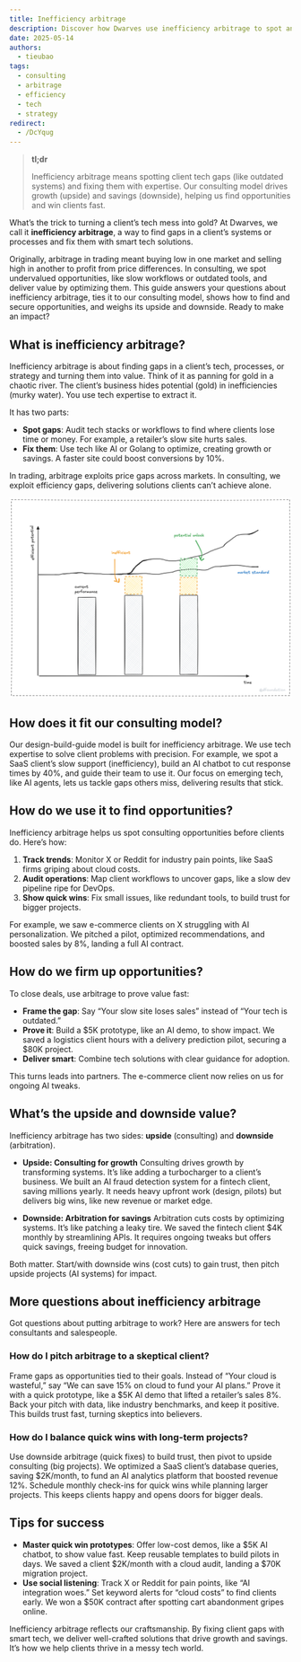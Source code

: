 ```yaml
---
title: Inefficiency arbitrage
description: Discover how Dwarves use inefficiency arbitrage to spot and solve client tech gaps. Learn practical ways to find opportunities and deliver value.
date: 2025-05-14
authors:
  - tieubao
tags:
  - consulting
  - arbitrage
  - efficiency
  - tech
  - strategy
redirect:
  - /DcYqug
---
```


> **tl;dr**
>
> Inefficiency arbitrage means spotting client tech gaps (like outdated systems) and fixing them with expertise. Our consulting model drives growth (upside) and savings (downside), helping us find opportunities and win clients fast.

What’s the trick to turning a client’s tech mess into gold? At Dwarves, we call it **inefficiency arbitrage**, a way to find gaps in a client’s systems or processes and fix them with smart tech solutions.

Originally, arbitrage in trading meant buying low in one market and selling high in another to profit from price differences. In consulting, we spot undervalued opportunities, like slow workflows or outdated tools, and deliver value by optimizing them. This guide answers your questions about inefficiency arbitrage, ties it to our consulting model, shows how to find and secure opportunities, and weighs its upside and downside. Ready to make an impact?

## What is inefficiency arbitrage?

Inefficiency arbitrage is about finding gaps in a client’s tech, processes, or strategy and turning them into value. Think of it as panning for gold in a chaotic river. The client’s business hides potential (gold) in inefficiencies (murky water). You use tech expertise to extract it.

It has two parts:

- **Spot gaps**: Audit tech stacks or workflows to find where clients lose time or money. For example, a retailer’s slow site hurts sales.
- **Fix them**: Use tech like AI or Golang to optimize, creating growth or savings. A faster site could boost conversions by 10%.

In trading, arbitrage exploits price gaps across markets. In consulting, we exploit efficiency gaps, delivering solutions clients can’t achieve alone.

![](assets/inefficiency-arbitrage.png)

## How does it fit our consulting model?

Our design-build-guide model is built for inefficiency arbitrage. We use tech expertise to solve client problems with precision. For example, we spot a SaaS client’s slow support (inefficiency), build an AI chatbot to cut response times by 40%, and guide their team to use it. Our focus on emerging tech, like AI agents, lets us tackle gaps others miss, delivering results that stick.

## How do we use it to find opportunities?

Inefficiency arbitrage helps us spot consulting opportunities before clients do. Here’s how:

1. **Track trends**: Monitor X or Reddit for industry pain points, like SaaS firms griping about cloud costs.
2. **Audit operations**: Map client workflows to uncover gaps, like a slow dev pipeline ripe for DevOps.
3. **Show quick wins**: Fix small issues, like redundant tools, to build trust for bigger projects.

For example, we saw e-commerce clients on X struggling with AI personalization. We pitched a pilot, optimized recommendations, and boosted sales by 8%, landing a full AI contract.

## How do we firm up opportunities?

To close deals, use arbitrage to prove value fast:

- **Frame the gap**: Say “Your slow site loses sales” instead of “Your tech is outdated.”
- **Prove it**: Build a $5K prototype, like an AI demo, to show impact. We saved a logistics client hours with a delivery prediction pilot, securing a $80K project.
- **Deliver smart**: Combine tech solutions with clear guidance for adoption.

This turns leads into partners. The e-commerce client now relies on us for ongoing AI tweaks.

## What’s the upside and downside value?

Inefficiency arbitrage has two sides: **upside** (consulting) and **downside** (arbitration).

- **Upside: Consulting for growth**
  Consulting drives growth by transforming systems. It’s like adding a turbocharger to a client’s business. We built an AI fraud detection system for a fintech client, saving millions yearly. It needs heavy upfront work (design, pilots) but delivers big wins, like new revenue or market edge.

- **Downside: Arbitration for savings**
  Arbitration cuts costs by optimizing systems. It’s like patching a leaky tire. We saved the fintech client $4K monthly by streamlining APIs. It requires ongoing tweaks but offers quick savings, freeing budget for innovation.

Both matter. Start/with downside wins (cost cuts) to gain trust, then pitch upside projects (AI systems) for impact.

## More questions about inefficiency arbitrage

Got questions about putting arbitrage to work? Here are answers for tech consultants and salespeople.

### How do I pitch arbitrage to a skeptical client?

Frame gaps as opportunities tied to their goals. Instead of “Your cloud is wasteful,” say “We can save 15% on cloud to fund your AI plans.” Prove it with a quick prototype, like a $5K AI demo that lifted a retailer’s sales 8%. Back your pitch with data, like industry benchmarks, and keep it positive. This builds trust fast, turning skeptics into believers.

### How do I balance quick wins with long-term projects?

Use downside arbitrage (quick fixes) to build trust, then pivot to upside consulting (big projects). We optimized a SaaS client’s database queries, saving $2K/month, to fund an AI analytics platform that boosted revenue 12%. Schedule monthly check-ins for quick wins while planning larger projects. This keeps clients happy and opens doors for bigger deals.

## Tips for success

- **Master quick win prototypes**: Offer low-cost demos, like a $5K AI chatbot, to show value fast. Keep reusable templates to build pilots in days. We saved a client $2K/month with a cloud audit, landing a $70K migration project.
- **Use social listening**: Track X or Reddit for pain points, like “AI integration woes.” Set keyword alerts for “cloud costs” to find clients early. We won a $50K contract after spotting cart abandonment gripes online.

Inefficiency arbitrage reflects our craftsmanship. By fixing client gaps with smart tech, we deliver well-crafted solutions that drive growth and savings. It’s how we help clients thrive in a messy tech world.
